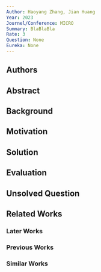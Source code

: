 ```yaml
---
Author: Haoyang Zhang, Jian Huang
Year: 2023
Journel/Conference: MICRO
Summary: BlaBlaBla
Rate: 3
Question: None
Eureka: None
---
```

## Authors

## Abstract

## Background

## Motivation


## Solution


## Evaluation


## Unsolved Question


## Related Works
### Later Works

### Previous Works

### Similar Works

